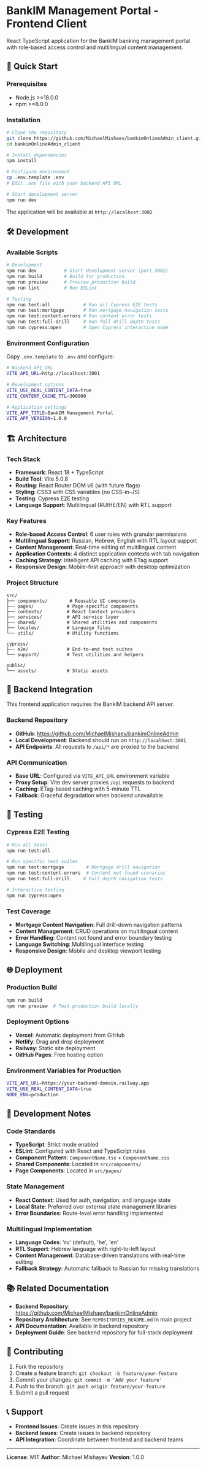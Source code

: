 # BankIM Management Portal - Frontend Client

React TypeScript application for the BankIM banking management portal with role-based access control and multilingual content management.

## 🚀 Quick Start

### Prerequisites
- Node.js >=18.0.0
- npm >=8.0.0

### Installation
```bash
# Clone the repository
git clone https://github.com/MichaelMishaev/bankimOnlineAdmin_client.git
cd bankimOnlineAdmin_client

# Install dependencies
npm install

# Configure environment
cp .env.template .env
# Edit .env file with your backend API URL

# Start development server
npm run dev
```

The application will be available at `http://localhost:3002`

## 🛠️ Development

### Available Scripts

```bash
# Development
npm run dev          # Start development server (port 3002)
npm run build        # Build for production
npm run preview      # Preview production build
npm run lint         # Run ESLint

# Testing
npm run test:all            # Run all Cypress E2E tests
npm run test:mortgage       # Run mortgage navigation tests
npm run test:content-errors # Run content error tests
npm run test:full-drill     # Run full drill depth tests
npm run cypress:open        # Open Cypress interactive mode
```

### Environment Configuration

Copy `.env.template` to `.env` and configure:

```bash
# Backend API URL
VITE_API_URL=http://localhost:3001

# Development options
VITE_USE_REAL_CONTENT_DATA=true
VITE_CONTENT_CACHE_TTL=300000

# Application settings
VITE_APP_TITLE=BankIM Management Portal
VITE_APP_VERSION=1.0.0
```

## 🏗️ Architecture

### Tech Stack
- **Framework**: React 18 + TypeScript
- **Build Tool**: Vite 5.0.8
- **Routing**: React Router DOM v6 (with future flags)
- **Styling**: CSS3 with CSS variables (no CSS-in-JS)
- **Testing**: Cypress E2E testing
- **Language Support**: Multilingual (RU/HE/EN) with RTL support

### Key Features
- **Role-based Access Control**: 6 user roles with granular permissions
- **Multilingual Support**: Russian, Hebrew, English with RTL layout support
- **Content Management**: Real-time editing of multilingual content
- **Application Contexts**: 4 distinct application contexts with tab navigation
- **Caching Strategy**: Intelligent API caching with ETag support
- **Responsive Design**: Mobile-first approach with desktop optimization

### Project Structure
```
src/
├── components/        # Reusable UI components
├── pages/            # Page-specific components
├── contexts/         # React Context providers
├── services/         # API service layer
├── shared/           # Shared utilities and components
├── locales/          # Language files
└── utils/            # Utility functions

cypress/
├── e2e/              # End-to-end test suites
└── support/          # Test utilities and helpers

public/
└── assets/           # Static assets
```

## 🔌 Backend Integration

This frontend application requires the BankIM backend API server.

### Backend Repository
- **GitHub**: https://github.com/MichaelMishaev/bankimOnlineAdmin
- **Local Development**: Backend should run on `http://localhost:3001`
- **API Endpoints**: All requests to `/api/*` are proxied to the backend

### API Communication
- **Base URL**: Configured via `VITE_API_URL` environment variable
- **Proxy Setup**: Vite dev server proxies `/api` requests to backend
- **Caching**: ETag-based caching with 5-minute TTL
- **Fallback**: Graceful degradation when backend unavailable

## 🧪 Testing

### Cypress E2E Testing
```bash
# Run all tests
npm run test:all

# Run specific test suites
npm run test:mortgage        # Mortgage drill navigation
npm run test:content-errors  # Content not found scenarios
npm run test:full-drill     # Full depth navigation tests

# Interactive testing
npm run cypress:open
```

### Test Coverage
- **Mortgage Content Navigation**: Full drill-down navigation patterns
- **Content Management**: CRUD operations on multilingual content
- **Error Handling**: Content not found and error boundary testing
- **Language Switching**: Multilingual interface testing
- **Responsive Design**: Mobile and desktop viewport testing

## 🌐 Deployment

### Production Build
```bash
npm run build
npm run preview  # Test production build locally
```

### Deployment Options
- **Vercel**: Automatic deployment from GitHub
- **Netlify**: Drag and drop deployment
- **Railway**: Static site deployment
- **GitHub Pages**: Free hosting option

### Environment Variables for Production
```bash
VITE_API_URL=https://your-backend-domain.railway.app
VITE_USE_REAL_CONTENT_DATA=true
NODE_ENV=production
```

## 🔧 Development Notes

### Code Standards
- **TypeScript**: Strict mode enabled
- **ESLint**: Configured with React and TypeScript rules
- **Component Pattern**: `ComponentName.tsx` + `ComponentName.css`
- **Shared Components**: Located in `src/components/`
- **Page Components**: Located in `src/pages/`

### State Management
- **React Context**: Used for auth, navigation, and language state
- **Local State**: Preferred over external state management libraries
- **Error Boundaries**: Route-level error handling implemented

### Multilingual Implementation
- **Language Codes**: 'ru' (default), 'he', 'en'
- **RTL Support**: Hebrew language with right-to-left layout
- **Content Management**: Database-driven translations with real-time editing
- **Fallback Strategy**: Automatic fallback to Russian for missing translations

## 📚 Related Documentation

- **Backend Repository**: https://github.com/MichaelMishaev/bankimOnlineAdmin
- **Repository Architecture**: See `REPOSITORIES_README.md` in main project
- **API Documentation**: Available in backend repository
- **Deployment Guide**: See backend repository for full-stack deployment

## 🤝 Contributing

1. Fork the repository
2. Create a feature branch: `git checkout -b feature/your-feature`
3. Commit your changes: `git commit -m 'Add your feature'`
4. Push to the branch: `git push origin feature/your-feature`
5. Submit a pull request

## 📞 Support

- **Frontend Issues**: Create issues in this repository
- **Backend Issues**: Create issues in backend repository
- **API Integration**: Coordinate between frontend and backend teams

---

**License**: MIT
**Author**: Michael Mishayev
**Version**: 1.0.0